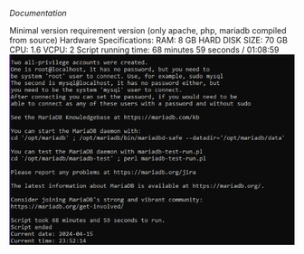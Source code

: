 _Documentation_

Minimal version requirement version (only apache, php, mariadb compiled from source)
Hardware Specifications:
RAM: 8 GB
HARD DISK SIZE: 70 GB
CPU: 1.6
VCPU: 2
Script running time:
68 minutes 59 seconds / 01:08:59
![alt text](image.png)
